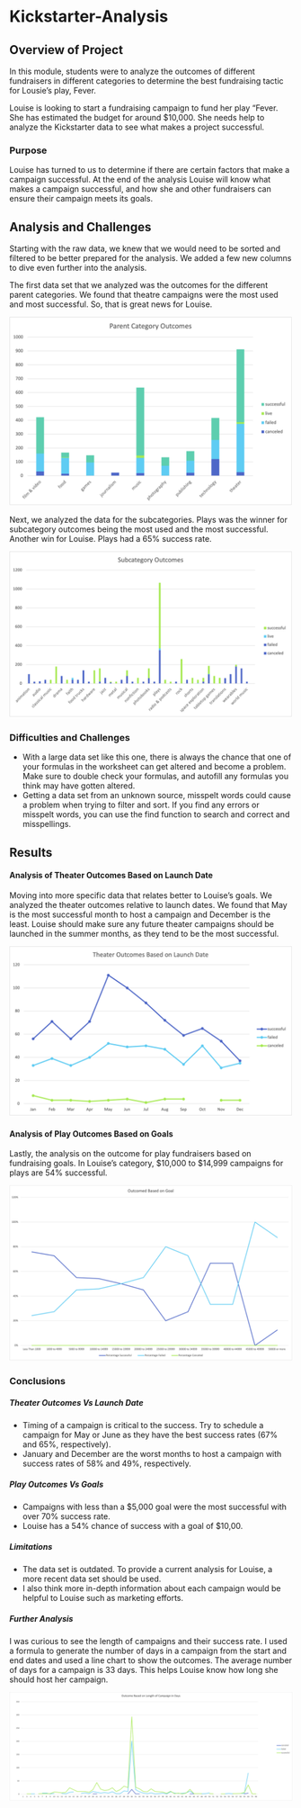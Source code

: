 # Kickstarter-Analysis

## Overview of Project 

In this module, students were to analyze the outcomes of different fundraisers in different categories to determine the best fundraising tactic for Lousie’s play, Fever. 

Louise is looking to start a fundraising campaign to fund her play “Fever. She has estimated the budget for around $10,000. She needs help to analyze the Kickstarter data to see what makes a project successful. 

### Purpose 
Louise has turned to us to determine if there are certain factors that make a campaign successful. At the end of the analysis Louise will know what makes a campaign successful, and how she and other fundraisers can ensure their campaign meets its goals. 

## Analysis and Challenges 

Starting with the raw data, we knew that we would need to be sorted and filtered to be better prepared for the analysis. We added a few new columns to dive even further into the analysis. 

The first data set that we analyzed was the outcomes for the different parent categories. We found that theatre campaigns were the most used and most successful. So, that is great news for Louise. 

![Parent_Outcomes](Parent_Outcomes.png)



Next, we analyzed the data for the subcategories. Plays was the winner for subcategory outcomes being the most used and the most successful. Another win for Louise. Plays had a 65% success rate. 

![SubCat_Outcomes](SubCat_Outcomes.png)






### Difficulties and Challenges 
-	With a large data set like this one, there is always the chance that one of your formulas in the worksheet can get altered and become a problem. Make sure to double check your formulas, and autofill any formulas you think may have gotten altered.
-	Getting a data set from an unknown source, misspelt words could cause a problem when trying to filter and sort. If you find any errors or misspelt words, you can use the find function to search and correct and misspellings. 

## Results 

#### Analysis of Theater Outcomes Based on Launch Date 
  
Moving into more specific data that relates better to Louise’s goals. We analyzed the theater outcomes relative to launch dates. We found that May is the most successful month to host a campaign and December is the least. Louise should make sure any future theater campaigns should be launched in the summer months, as they tend to be the most successful. 

![Theater_Outcomes_vs_Launch](Theater_Outcomes_vs_Launch.png)

#### Analysis of Play Outcomes Based on Goals

Lastly, the analysis on the outcome for play fundraisers based on fundraising goals. In Louise’s category, $10,000 to $14,999 campaigns for plays are 54% successful. 

![Outcomes_vs_Goals](Outcomes_vs_Goals.png)



### Conclusions

##### Theater Outcomes Vs Launch Date 
* Timing of a campaign is critical to the success. Try to schedule a campaign for May or June as they have the best success rates (67% and 65%, respectively).
* January and December are the worst months to host a campaign with success rates of 58% and 49%, respectively. 

##### Play Outcomes Vs Goals 
-	Campaigns with less than a $5,000 goal were the most successful with over 70% success rate. 
-	Louise has a 54% chance of success with a goal of $10,00. 


##### Limitations 
-	The data set is outdated. To provide a current analysis for Louise, a more recent data set should be used. 
-	I also think more in-depth information about each campaign would be helpful to Louise such as marketing efforts.

##### Further Analysis 

I was curious to see the length of campaigns and their success rate.  I used a formula to generate the number of days in a campaign from the start and end dates and used a line chart to show the outcomes. The average number of days for a campaign is 33 days. This helps Louise know how long she should host her campaign. 

![Length_in_days](Length_in_days.png)



